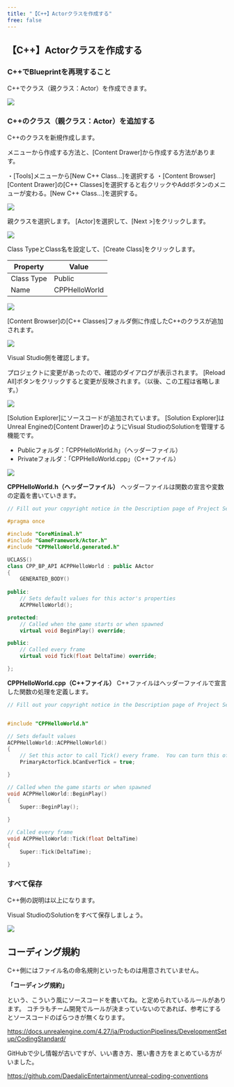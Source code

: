 ```yaml
---
title: "【C++】Actorクラスを作成する"
free: false
---
```


## 【C++】Actorクラスを作成する

### C++でBlueprintを再現すること

C++でクラス（親クラス：Actor）を作成できます。

![](/images/books/ue5_starter_cpp_and_bp_001/chap_02_cpp_create_actor_class/2022-02-23-11-08-26.png)

### C++のクラス（親クラス：Actor）を追加する

C++のクラスを新規作成します。

メニューから作成する方法と、[Content Drawer]から作成する方法があります。

・[Tools]メニューから[New C++ Class…]を選択する
・[Content Browser][Content Drawer]の[C++ Classes]を選択すると右クリックやAddボタンのメニューが変わる。[New C++ Class…]を選択する。

![](/images/books/ue5_starter_cpp_and_bp_001/chap_02_cpp_create_actor_class/2022-02-23-08-32-40.png)

親クラスを選択します。
[Actor]を選択して、[Next >]をクリックします。

![](/images/books/ue5_starter_cpp_and_bp_001/chap_02_cpp_create_actor_class/2022-02-23-08-38-08.png)

Class TypeとClass名を設定して、[Create Class]をクリックします。

| Property   | Value         |
| ---------- | ------------- |
| Class Type | Public        |
| Name       | CPPHelloWorld |

![](/images/books/ue5_starter_cpp_and_bp_001/chap_02_cpp_create_actor_class/2022-02-23-08-47-47.png)

[Content Browser]の[C++ Classes]フォルダ側に作成したC++のクラスが追加されます。

![](/images/books/ue5_starter_cpp_and_bp_001/chap_02_cpp_create_actor_class/2022-02-23-08-49-14.png)

Visual Studio側を確認します。

プロジェクトに変更があったので、確認のダイアログが表示されます。
[Reload All]ボタンをクリックすると変更が反映されます。（以後、この工程は省略します。）

![](/images/books/ue5_starter_cpp_and_bp_001/chap_02_cpp_create_actor_class/2022-02-07-06-44-18.png)

[Solution Explorer]にソースコードが追加されています。
[Solution Explorer]はUnreal Engineの[Content Drawer]のようにVisual StudioのSolutionを管理する機能です。

- Publicフォルダ：「CPPHelloWorld.h」（ヘッダーファイル）
- Privateフォルダ：「CPPHelloWorld.cpp」（C++ファイル）

![](/images/books/ue5_starter_cpp_and_bp_001/chap_02_cpp_create_actor_class/2022-02-07-06-49-01.png)

**CPPHelloWorld.h（ヘッダーファイル）**
ヘッダーファイルは関数の宣言や変数の定義を書いていきます。

```cpp
// Fill out your copyright notice in the Description page of Project Settings.

#pragma once

#include "CoreMinimal.h"
#include "GameFramework/Actor.h"
#include "CPPHelloWorld.generated.h"

UCLASS()
class CPP_BP_API ACPPHelloWorld : public AActor
{
	GENERATED_BODY()
	
public:	
	// Sets default values for this actor's properties
	ACPPHelloWorld();

protected:
	// Called when the game starts or when spawned
	virtual void BeginPlay() override;

public:	
	// Called every frame
	virtual void Tick(float DeltaTime) override;

};
```

**CPPHelloWorld.cpp（C++ファイル）**
C++ファイルはヘッダーファイルで宣言した関数の処理を定義します。

```cpp
// Fill out your copyright notice in the Description page of Project Settings.


#include "CPPHelloWorld.h"

// Sets default values
ACPPHelloWorld::ACPPHelloWorld()
{
 	// Set this actor to call Tick() every frame.  You can turn this off to improve performance if you don't need it.
	PrimaryActorTick.bCanEverTick = true;

}

// Called when the game starts or when spawned
void ACPPHelloWorld::BeginPlay()
{
	Super::BeginPlay();
	
}

// Called every frame
void ACPPHelloWorld::Tick(float DeltaTime)
{
	Super::Tick(DeltaTime);

}
```

### すべて保存

C++側の説明は以上になります。

Visual StudioのSolutionをすべて保存しましょう。

![](/images/books/ue5_starter_cpp_and_bp_001/chap_02_cpp_create_actor_class/2022-02-07-06-53-51.png)


## コーディング規約

C++側にはファイル名の命名規則といったものは用意されていません。

**「コーディング規約」**

という、こういう風にソースコードを書いてね。と定められているルールがあります。
コチラもチーム開発でルールが決まっていないのであれば、参考にするとソースコードのばらつきが無くなります。

https://docs.unrealengine.com/4.27/ja/ProductionPipelines/DevelopmentSetup/CodingStandard/

GitHubで少し情報が古いですが、いい書き方、悪い書き方をまとめている方がいました。

https://github.com/DaedalicEntertainment/unreal-coding-conventions
